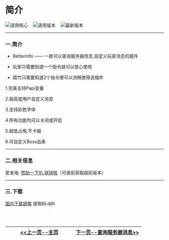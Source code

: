 # 简介

![适用核心](https://bu.dusays.com/2024/08/11/66b8957e04a74.png)&nbsp;&nbsp;&nbsp;&nbsp;![适用版本](https://bu.dusays.com/2024/08/11/66b89758639ca.png)&nbsp;&nbsp;&nbsp;&nbsp;![最新版本](https://bu.dusays.com/2024/08/11/66b8984389df5.png)

------

### 一.简介

- Betterinfo —— 一款可以查询服务器信息,自定义玩家消息的插件

- 玩家只需要知道一个指令就可以放心使用

- 腐竹只需要知道2个指令便可以流畅使用该插件

1.完美支持Papi变量

2.超高度用户自定义消息

3.支持彩色字体

4.所有功能均可以关闭或开启

5.超低占用,不卡服

6.可自定义Boss血条

------

### 二.相关信息

爱发电: [赞助一下叭,球球啦](https://afdian.com/a/ethanaxe)（可提前获取超前版本）

------

### 三.下载

[国内下载链接](https://ww0.lanzouq.com/iigy42763ead)  提取码:dj6i

<br />

<br />

| [<<上一页--主页](Betterinfo/betterinfo.md)<div style="width:200px"> | [下一页--查询服务器消息>>](Betterinfo/Serverinfo.md)<div style="width:200px"> |
| ------------------------------------------------------------ | ------------------------------------------------------------ |



